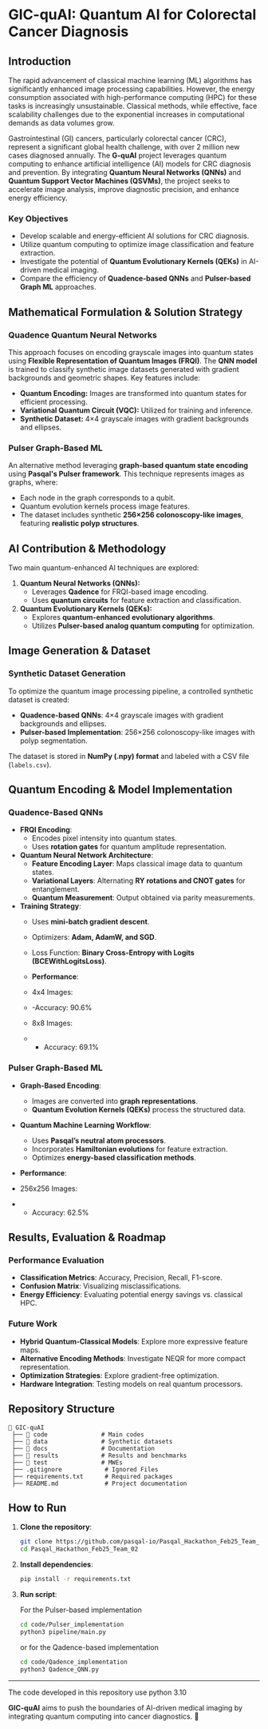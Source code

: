 # GIC-quAI: Quantum AI for Colorectal Cancer Diagnosis

## Introduction

The rapid advancement of classical machine learning (ML) algorithms has significantly enhanced image processing capabilities. However, the energy consumption associated with high-performance computing (HPC) for these tasks is increasingly unsustainable. Classical methods, while effective, face scalability challenges due to the exponential increases in computational demands as data volumes grow.

Gastrointestinal (GI) cancers, particularly colorectal cancer (CRC), represent a significant global health challenge, with over 2 million new cases diagnosed annually. The **G-quAI** project leverages quantum computing to enhance artificial intelligence (AI) models for CRC diagnosis and prevention. By integrating **Quantum Neural Networks (QNNs)** and **Quantum Support Vector Machines (QSVMs)**, the project seeks to accelerate image analysis, improve diagnostic precision, and enhance energy efficiency.

### Key Objectives

- Develop scalable and energy-efficient AI solutions for CRC diagnosis.
- Utilize quantum computing to optimize image classification and feature extraction.
- Investigate the potential of **Quantum Evolutionary Kernels (QEKs)** in AI-driven medical imaging.
- Compare the efficiency of **Quadence-based QNNs** and **Pulser-based Graph ML** approaches.

## Mathematical Formulation & Solution Strategy

### Quadence Quantum Neural Networks

This approach focuses on encoding grayscale images into quantum states using **Flexible Representation of Quantum Images (FRQI)**. The **QNN model** is trained to classify synthetic image datasets generated with gradient backgrounds and geometric shapes. Key features include:

- **Quantum Encoding:** Images are transformed into quantum states for efficient processing.
- **Variational Quantum Circuit (VQC):** Utilized for training and inference.
- **Synthetic Dataset:** 4×4 grayscale images with gradient backgrounds and ellipses.

### Pulser Graph-Based ML

An alternative method leveraging **graph-based quantum state encoding** using **Pasqal's Pulser framework**. This technique represents images as graphs, where:

- Each node in the graph corresponds to a qubit.
- Quantum evolution kernels process image features.
- The dataset includes synthetic **256×256 colonoscopy-like images**, featuring **realistic polyp structures**.

## AI Contribution & Methodology

Two main quantum-enhanced AI techniques are explored:

1. **Quantum Neural Networks (QNNs):**
   - Leverages **Qadence** for FRQI-based image encoding.
   - Uses **quantum circuits** for feature extraction and classification.
2. **Quantum Evolutionary Kernels (QEKs):**
   - Explores **quantum-enhanced evolutionary algorithms**.
   - Utilizes **Pulser-based analog quantum computing** for optimization.

## Image Generation & Dataset

### Synthetic Dataset Generation

To optimize the quantum image processing pipeline, a controlled synthetic dataset is created:

- **Quadence-based QNNs**: 4×4 grayscale images with gradient backgrounds and ellipses.
- **Pulser-based Implementation**: 256×256 colonoscopy-like images with polyp segmentation.

The dataset is stored in **NumPy (.npy) format** and labeled with a CSV file (`labels.csv`).

## Quantum Encoding & Model Implementation

### Quadence-Based QNNs

- **FRQI Encoding**:
  - Encodes pixel intensity into quantum states.
  - Uses **rotation gates** for quantum amplitude representation.
- **Quantum Neural Network Architecture**:
  - **Feature Encoding Layer**: Maps classical image data to quantum states.
  - **Variational Layers**: Alternating **RY rotations and CNOT gates** for entanglement.
  - **Quantum Measurement**: Output obtained via parity measurements.
- **Training Strategy**:
  - Uses **mini-batch gradient descent**.
  - Optimizers: **Adam, AdamW, and SGD**.
  - Loss Function: **Binary Cross-Entropy with Logits (BCEWithLogitsLoss)**.
 
  - **Performance**:
  - 4x4 Images:
  - -Accuracy: 90.6%
  - 8x8 Images:
  - - Accuracy: 69.1%


### Pulser Graph-Based ML

- **Graph-Based Encoding**:
  - Images are converted into **graph representations**.
  - **Quantum Evolution Kernels (QEKs)** process the structured data.
- **Quantum Machine Learning Workflow**:
  - Uses **Pasqal’s neutral atom processors**.
  - Incorporates **Hamiltonian evolutions** for feature extraction.
  - Optimizes **energy-based classification methods**.
 
 - **Performance**:
  - 256x256 Images:
  - - Accuracy: 62.5%

## Results, Evaluation & Roadmap

### Performance Evaluation

- **Classification Metrics**: Accuracy, Precision, Recall, F1-score.
- **Confusion Matrix**: Visualizing misclassifications.
- **Energy Efficiency**: Evaluating potential energy savings vs. classical HPC.

### Future Work

- **Hybrid Quantum-Classical Models**: Explore more expressive feature maps.
- **Alternative Encoding Methods**: Investigate NEQR for more compact representation.
- **Optimization Strategies**: Explore gradient-free optimization.
- **Hardware Integration**: Testing models on real quantum processors.

## Repository Structure

```plaintext
📂 GIC-quAI
 ├── 📂 code               # Main codes
 ├── 📂 data               # Synthetic datasets
 ├── 📂 docs               # Documentation
 ├── 📂 results            # Results and benchmarks
 ├── 📂 test               # MWEs
 ├── .gitignore            # Ignored Files
 ├── requirements.txt      # Required packages 
 ├── README.md             # Project documentation
```

## How to Run

1. **Clone the repository**:
   ```sh
   git clone https://github.com/pasqal-io/Pasqal_Hackathon_Feb25_Team_02
   cd Pasqal_Hackathon_Feb25_Team_02
   ```
2. **Install dependencies**:
   ```sh
   pip install -r requirements.txt
   ```
3. **Run script**:
   
   For the Pulser-based implementation
   ```sh
   cd code/Pulser_implementation
   python3 pipeline/main.py
   ```
   or for the Qadence-based implementation
    ```sh
   cd code/Qadence_implementation
   python3 Qadence_QNN.py
   ```
---

The code developed in this repository use python 3.10

**GIC-quAI** aims to push the boundaries of AI-driven medical imaging by integrating quantum computing into cancer diagnostics. 🚀

